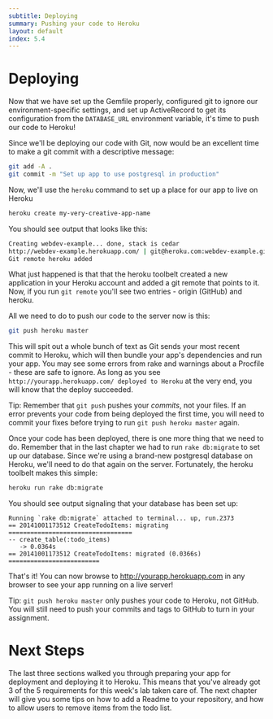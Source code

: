 ```yaml
---
subtitle: Deploying
summary: Pushing your code to Heroku
layout: default
index: 5.4
---
```


# Deploying

Now that we have set up the Gemfile properly, configured git to ignore our environment-specific settings, and set up ActiveRecord to get its configuration from the `DATABASE_URL` environment variable, it's time to push our code to Heroku!

Since we'll be deploying our code with Git, now would be an excellent time to make a git commit with a descriptive message:

```bash
git add -A .
git commit -m "Set up app to use postgresql in production"
```

Now, we'll use the `heroku` command to set up a place for our app to live on Heroku

```bash
heroku create my-very-creative-app-name
```

You should see output that looks like this:

```bash
Creating webdev-example... done, stack is cedar
http://webdev-example.herokuapp.com/ | git@heroku.com:webdev-example.git
Git remote heroku added
```

What just happened is that that the heroku toolbelt created a new application in your Heroku account and added a git remote that points to it. Now, if you run `git remote` you'll see two entries - origin (GitHub) and heroku.

All we need to do to push our code to the server now is this:

```bash
git push heroku master
```

This will spit out a whole bunch of text as Git sends your most recent commit to Heroku, which will then bundle your app's dependencies and run your app. You may see some errors from rake and warnings about a Procfile - these are safe to ignore. As long as you see `http://yourapp.herokuapp.com/ deployed to Heroku` at the very end, you will know that the deploy succeeded.

<div class="alert alert-warning">
  Tip: Remember that <code>git push</code> pushes your <em>commits</em>, not your files. If an error prevents your code from being deployed the first time, you will need to commit your fixes before trying to run <code>git push heroku master</code> again.
</div>

Once your code has been deployed, there is one more thing that we need to do. Remember that in the last chapter we had to run `rake db:migrate` to set up our database. Since we're using a brand-new postgresql database on Heroku, we'll need to do that again on the server. Fortunately, the heroku toolbelt makes this simple:

```bash
heroku run rake db:migrate
```

You should see output signaling that your database has been set up:

```
Running `rake db:migrate` attached to terminal... up, run.2373
== 20141001173512 CreateTodoItems: migrating ==================================
-- create_table(:todo_items)
   -> 0.0364s
== 20141001173512 CreateTodoItems: migrated (0.0366s) =========================
```

That's it! You can now browse to http://yourapp.herokuapp.com in any browser to see your app running on a live server!

<div class="alert alert-warning">
  Tip: <code>git push heroku master</code> only pushes your code to Heroku, not GitHub. You will still need to push your commits and tags to GitHub to turn in your assignment.
</div>


# Next Steps

The last three sections walked you through preparing your app for deployment and deploying it to Heroku. This means that you've already got 3 of the 5 requirements for this week's lab taken care of. The next chapter will give you some tips on how to add a Readme to your repository, and how to allow users to remove items from the todo list.